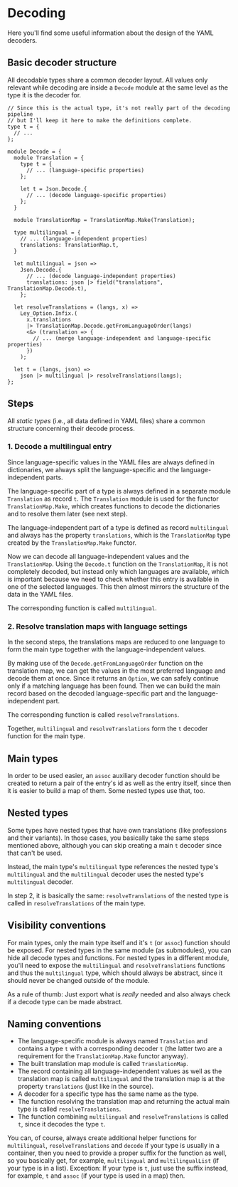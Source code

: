# Decoding

Here you'll find some useful information about the design of the YAML decoders.

## Basic decoder structure

All decodable types share a common decoder layout. All values only relevant while decoding are inside a `Decode` module at the same level as the type it is the decoder for.

```re
// Since this is the actual type, it's not really part of the decoding pipeline
// but I'll keep it here to make the definitions complete.
type t = {
  // ...
};

module Decode = {
  module Translation = {
    type t = {
      // ... (language-specific properties)
    };

    let t = Json.Decode.{
      // ... (decode language-specific properties)
    };
  }

  module TranslationMap = TranslationMap.Make(Translation);

  type multilingual = {
    // ... (language-independent properties)
    translations: TranslationMap.t,
  }

  let multilingual = json =>
    Json.Decode.{
      // ... (decode language-independent properties)
      translations: json |> field("translations", TranslationMap.Decode.t),
    };

  let resolveTranslations = (langs, x) =>
    Ley_Option.Infix.(
      x.translations
      |> TranslationMap.Decode.getFromLanguageOrder(langs)
      <&> (translation => {
        // ... (merge language-independent and language-specific properties)
      })
    );

  let t = (langs, json) =>
    json |> multilingual |> resolveTranslations(langs);
};
```

## Steps

All *static types* (i.e., all data defined in YAML files) share a common structure concerning their decode process.

### 1. Decode a multilingual entry

Since language-specific values in the YAML files are always defined in dictionaries, we always split the language-specific and the language-independent parts.

The language-specific part of a type is always defined in a separate module `Translation` as record `t`. The `Translation` module is used for the functor `TranslationMap.Make`, which creates functions to decode the dictionaries and to resolve them later (see next step).

The language-independent part of a type is defined as record `multilingual` and always has the property `translations`, which is the `TranslationMap` type created by the `TranslationMap.Make` functor.

Now we can decode all language-independent values and the `TranslationMap`. Using the `Decode.t` function on the `TranslationMap`, it is not completely decoded, but instead only which languages are available, which is important because we need to check whether this entry is available in one of the selected languages. This then almost mirrors the structure of the data in the YAML files.

The corresponding function is called `multilingual`.

### 2. Resolve translation maps with language settings

In the second steps, the translations maps are reduced to one language to form the main type together with the language-independent values.

By making use of the `Decode.getFromLanguageOrder` function on the translation map, we can get the values in the most preferred language and decode them at once. Since it returns an `Option`, we can safely continue only if a matching language has been found. Then we can build the main record based on the decoded language-specific part and the language-independent part.

The corresponding function is called `resolveTranslations`.

Together, `multilingual` and `resolveTranslations` form the `t` decoder function for the main type.

## Main types

In order to be used easier, an `assoc` auxiliary decoder function should be created to return a pair of the entry's id as well as the entry itself, since then it is easier to build a map of them. Some nested types use that, too.

## Nested types

Some types have nested types that have own translations (like professions and their variants). In those cases, you basically take the same steps mentioned above, although you can skip creating a main `t` decoder since that can't be used.

Instead, the main type's `multilingual` type references the nested type's `multilingual` and the `multilingual` decoder uses the nested type's `multilingual` decoder.

In step 2, it is basically the same: `resolveTranslations` of the nested type is called in `resolveTranslations` of the main type.

## Visibility conventions

For main types, only the main type itself and it's `t` (or `assoc`) function should be exposed. For nested types in the same module (as submodules), you can hide all decode types and functions. For nested types in a different module, you'll need to expose the `multilingual` and `resolveTranslations` functions and thus the `multilingual` type, which should always be abstract, since it should never be changed outside of the module.

As a rule of thumb: Just export what is *really* needed and also always check if a decode type can be made abstract.

## Naming conventions

- The language-specific module is always named `Translation` and contains a type `t` with a corresponding decoder `t` (the latter two are a requirement for the `TranslationMap.Make` functor anyway).
- The built translation map module is called `TranslationMap`.
- The record containing all language-independent values as well as the translation map is called `multilingual` and the translation map is at the property `translations` (just like in the source).
- A decoder for a specific type has the same name as the type.
- The function resolving the translation map and returning the actual main type is called `resolveTranslations`.
- The function combining `multilingual` and `resolveTranslations` is called `t`, since it decodes the type `t`.

You can, of course, always create additional helper functions for `multilingual`, `resolveTranslations` and `decode` if your type is usually in a container, then you need to provide a proper suffix for the function as well, so you basically get, for example, `multilingual` and `multilingualList` (if your type is in a list). Exception: If your type is `t`, just use the suffix instead, for example, `t` and `assoc` (if your type is used in a map) then.
